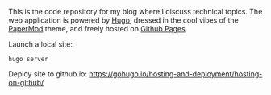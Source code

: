 This is the code repository for my blog where I discuss technical topics. The web application is powered by [Hugo](https://gohugo.io/), dressed in the cool vibes of the [PaperMod](https://github.com/adityatelange/hugo-PaperMod) theme, and freely hosted on [Github Pages](https://pages.github.com/).

Launch a local site:
```
hugo server
```

Deploy site to github.io: https://gohugo.io/hosting-and-deployment/hosting-on-github/